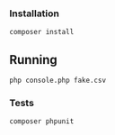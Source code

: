 ### Installation

`composer install`


## Running

`php console.php fake.csv`

### Tests

``composer phpunit ``
